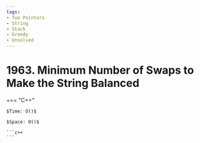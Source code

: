 ```yaml
---
tags:
- Two Pointers
- String
- Stack
- Greedy
- Unsolved
---
```



# 1963. Minimum Number of Swaps to Make the String Balanced

=== "C++"

    $Time: O()$

    $Space: O()$

    ```c++
    ```
